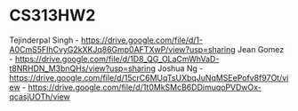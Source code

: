 # CS313HW2

Tejinderpal Singh - https://drive.google.com/file/d/1-A0CmS5FIhCvyG2kXKJq86Gmp0AFTXwP/view?usp=sharing
Jean Gomez - https://drive.google.com/file/d/1D8_QG_OLaCmWhVaD-t8NRHDN_M3bnQHs/view?usp=sharing
Joshua Ng - https://drive.google.com/file/d/15crC6MUqTsUXbqJuNqMSEePofv8f97Ot/view
          - https://drive.google.com/file/d/1t0MkSMcB6DDimuqoPVDwOx-qcasjUOTh/view
